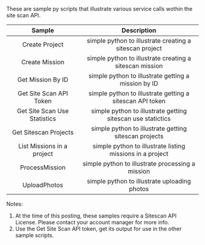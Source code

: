 These are sample py scripts that illustrate various service calls wothin the site scan API.

| Sample  | Description    |
| :---:   | :---: |
| Create Project | simple python to illustrate creating a sitescan project   |
| Create Mission | simple python to illustrate creating a sitescan mission   |
| Get Mission By ID | simple python to illustrate getting a mission by ID   |
| Get Site Scan API Token | simple python to illustrate getting a sitescan API token   |
| Get Site Scan Use Statistics | simple python to illustrate getting sitescan use statictics   |
| Get Sitescan Projects | simple python to illustrate getting sitescan projects   |
| List Missions in a project | simple python to illustrate listing missions in a project   |
| ProcessMission | simple python to illustrate processing a mission  |
| UploadPhotos | simple python to illustrate uploading photos  |

Notes: 

1. At the time of this posting, these samples require a Sitescan API License. Please contact your account manager for more info.
2. Use the Get Site Scan API token, get its output for use in the other sample scripts.